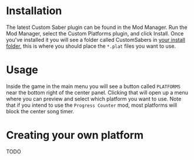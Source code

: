 <!-- TITLE: Custom Platforms -->

# Installation
The latest Custom Saber plugin can be found in the Mod Manager. Run the Mod Manager, select the Custom Platforms plugin, and click Install.
Once you've installed it you will see a folder called CustomSabers in [your install folder](/FAQ/install-folder), this is where you should place the `*.plat` files you want to use.
# Usage
Inside the game in the main menu you will see a button called `PLATFORMS` near the bottom right of the center panel. Clicking that will open up a menu where you can preview and select which platform you want to use. Note that if you intend to use the `Progress Counter` mod, most platforms will block the center song timer.

# Creating your own platform
TODO